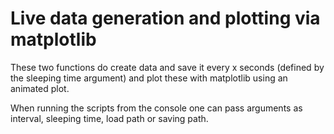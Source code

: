 # Live data generation and plotting via matplotlib

These two functions do create data and save it every x seconds (defined by the sleeping time argument) and plot these with matplotlib using an animated plot. 

When running the scripts from the console one can pass arguments as interval, sleeping time, load path or saving path.
